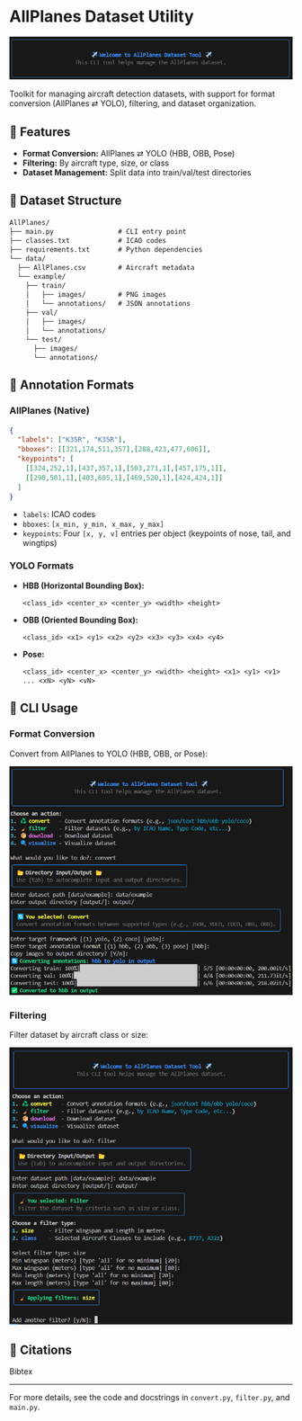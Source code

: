 # AllPlanes Dataset Utility

<p align="center">
  <img src="refs/intro.png" alt="AllPlanes Banner">
</p>

Toolkit for managing aircraft detection datasets, with support for format conversion (AllPlanes ⇄ YOLO), filtering, and dataset organization.

## 🔧 Features

* **Format Conversion:** AllPlanes ⇄ YOLO (HBB, OBB, Pose)
* **Filtering:** By aircraft type, size, or class
* **Dataset Management:** Split data into train/val/test directories

## 📁 Dataset Structure

```
AllPlanes/
├── main.py                # CLI entry point
├── classes.txt            # ICAO codes
├── requirements.txt       # Python dependencies
└── data/
  ├── AllPlanes.csv        # Aircraft metadata
  └── example/
    ├── train/
    │   ├── images/        # PNG images
    │   └── annotations/   # JSON annotations
    ├── val/
    │   ├── images/
    │   └── annotations/
    └── test/
      ├── images/
      └── annotations/
```

## 📝 Annotation Formats

### AllPlanes (Native)

```json
{
  "labels": ["K35R", "K35R"],
  "bboxes": [[321,174,511,357],[288,423,477,606]],
  "keypoints": [
    [[324,252,1],[437,357,1],[503,271,1],[457,175,1]],
    [[290,501,1],[403,605,1],[469,520,1],[424,424,1]]
  ]
}
```

* `labels`: ICAO codes
* `bboxes`: `[x_min, y_min, x_max, y_max]`
* `keypoints`: Four `[x, y, v]` entries per object (keypoints of nose, tail, and wingtips)

### YOLO Formats

* **HBB (Horizontal Bounding Box):**

  ```
  <class_id> <center_x> <center_y> <width> <height>
  ```

* **OBB (Oriented Bounding Box):**

  ```
  <class_id> <x1> <y1> <x2> <y2> <x3> <y3> <x4> <y4>
  ```

* **Pose:**

  ```
  <class_id> <center_x> <center_y> <width> <height> <x1> <y1> <v1> ... <xN> <yN> <vN>
  ```

## 🚀 CLI Usage

### Format Conversion

Convert from AllPlanes to YOLO (HBB, OBB, or Pose):

<p align="center">
  <img src="refs/convert.png" alt="Format Conversion">
</p>

### Filtering

Filter dataset by aircraft class or size:

<p align="center">
  <img src="refs/filter.png" alt="Filtering Example">
</p>

## 📄 Citations

Bibtex

---

For more details, see the code and docstrings in `convert.py`, `filter.py`, and `main.py`.
